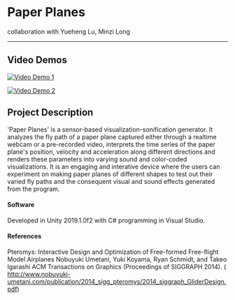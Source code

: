 # Paper Planes

collaboration with Yueheng Lu, Minzi Long

***

## Video Demos

[![Video Demo 1](http://i3.ytimg.com/vi/W5PGz8HQUQI/hqdefault.jpg)](https://youtu.be/W5PGz8HQUQI)

[![Video Demo 2](http://i3.ytimg.com/vi/5ER0Ie4d_xM/hqdefault.jpg)](https://youtu.be/5ER0Ie4d_xM)

## Project Description
'Paper Planes' is a sensor-based visualization-sonification generator. It analyzes the fly path of a paper plane captured either through a realtime webcam or  a pre-recorded video, interprets the time series of the paper plane's position, velocity and acceleration along different directions and renders these parameters into varying sound and color-coded visualizations. It is an engaging and interative device where the users can experiment on making paper planes of different shapes to test out their varied fly paths and the consequent visual and sound effects generated from the program.


#### Software
Developed in Unity 2019.1.0f2 with C# programming in Visual Studio.

#### References
Pteromys: Interactive Design and Optimization of Free-formed Free-flight Model Airplanes
Nobuyuki Umetani, Yuki Koyama, Ryan Schmidt, and Takeo Igarashi
ACM Transactions on Graphics (Proceedings of SIGGRAPH 2014).
( http://www.nobuyuki-umetani.com/publication/2014_sigg_pteromys/2014_siggraph_GliderDesign.pdf)
